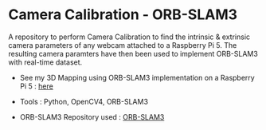 # Camera Calibration - ORB-SLAM3

A repository to perform Camera Calibration to find the intrinsic & extrinsic camera parameters of any webcam attached to a Raspberry Pi 5.
The resulting camera paramters have then been used to implement ORB-SLAM3 with real-time dataset.


- See my 3D Mapping using ORB-SLAM3 implementation on a Raspberry Pi 5 : <a target="_blank" href="https://github.com/eshan-sud/minor-project/"> here </a>

- Tools : Python, OpenCV4, ORB-SLAM3

- ORB-SLAM3 Repository used : <a target="_blank" href="https://github.com/zang09/ORB-SLAM3-STEREO-FIXED"> ORB-SLAM3 </a>



